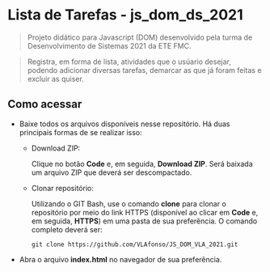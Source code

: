 # Lista de Tarefas - js_dom_ds_2021
> Projeto didático para Javascript (DOM) desenvolvido pela turma de Desenvolvimento de Sistemas 2021 da ETE FMC.

> Registra, em forma de lista, atividades que o usúario desejar, podendo adicionar diversas tarefas, demarcar as que já foram feitas e excluir as quiser.
## Como acessar
- Baixe todos os arquivos disponíveis nesse repositório. Há duas principais formas de se realizar isso:
    - Download ZIP:

        Clique no botão __Code__ e, em seguida, __Download ZIP__. Será baixada um arquivo ZIP que deverá ser descompactado.
    - Clonar repositório:

        Utilizando o GIT Bash, use o comando __clone__ para clonar o repositório por meio do link HTTPS (disponível ao clicar em __Code__ e, em seguida, __HTTPS__) em uma pasta de sua preferência. O comando completo deverá ser:
        ```
        git clone https://github.com/VLAfonso/JS_DOM_VLA_2021.git
- Abra o arquivo __index.html__ no navegador de sua preferência.

